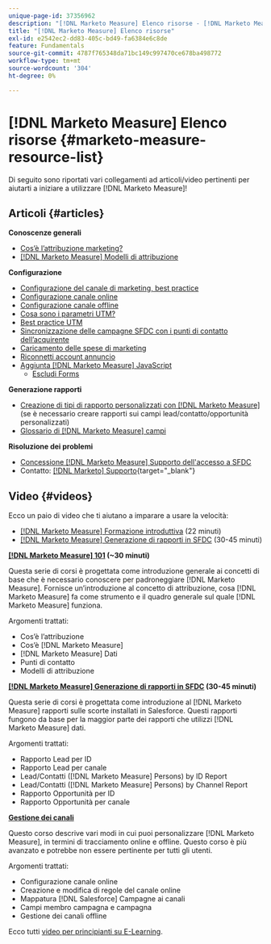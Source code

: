 ```yaml
---
unique-page-id: 37356962
description: "[!DNL Marketo Measure] Elenco risorse - [!DNL Marketo Measure]"
title: "[!DNL Marketo Measure] Elenco risorse"
exl-id: e2542ec2-dd83-405c-bd49-fa6384e6c8de
feature: Fundamentals
source-git-commit: 4787f765348da71bc149c997470ce678ba498772
workflow-type: tm+mt
source-wordcount: '304'
ht-degree: 0%

---
```


# [!DNL Marketo Measure] Elenco risorse {#marketo-measure-resource-list}

Di seguito sono riportati vari collegamenti ad articoli/video pertinenti per aiutarti a iniziare a utilizzare [!DNL Marketo Measure]!

## Articoli {#articles}

**Conoscenze generali**

* [Cos’è l’attribuzione marketing?](/help/introduction-to-marketo-measure/overview-resources/marketing-attribution.md)
* [[!DNL Marketo Measure] Modelli di attribuzione](/help/introduction-to-marketo-measure/overview-resources/marketo-measure-attribution-models.md)

**Configurazione**

* [Configurazione del canale di marketing, best practice](/help/channel-tracking-and-setup/online-channels/marketing-channels-and-subchannels.md)
* [Configurazione canale online](/help/channel-tracking-and-setup/online-channels/online-custom-channel-setup.md)
* [Configurazione canale offline](/help/channel-tracking-and-setup/offline-channels/offline-custom-channel-setup.md)
* [Cosa sono i parametri UTM?](/help/channel-tracking-and-setup/online-channels/utm-parameters.md)
* [Best practice UTM](/help/channel-tracking-and-setup/online-channels/best-practices-for-setting-up-utm-parameters.md)
* [Sincronizzazione delle campagne SFDC con i punti di contatto dell’acquirente](/help/channel-tracking-and-setup/offline-channels/legacy-processes/campaigns-and-campaign-members.md)
* [Caricamento delle spese di marketing](/help/marketing-spend/spend-management/marketing-channel-costs.md#uploading-marketing-costs)
* [Riconnetti account annuncio](/help/api-connections/utilizing-marketo-measures-api-connections/reauthorizing-connected-accounts.md)
* [Aggiunta [!DNL Marketo Measure] JavaScript](/help/marketo-measure-tracking/setting-up-tracking/adding-marketo-measure-script.md)
   * [Escludi Forms](/help/marketo-measure-tracking/setting-up-tracking/excluding-marketo-measure-from-specific-forms.md)

**Generazione rapporti**

* [Creazione di tipi di rapporto personalizzati con [!DNL Marketo Measure]](/help/marketo-measure-salesforce-reporting/new-report-types/creating-custom-marketo-measure-report-types.md) (se è necessario creare rapporti sui campi lead/contatto/opportunità personalizzati)
* [Glossario di [!DNL Marketo Measure] campi](/help/introduction-to-marketo-measure/overview-resources/glossary-of-marketo-measure-fields.md)

**Risoluzione dei problemi**

* [Concessione [!DNL Marketo Measure] Supporto dell&#39;accesso a SFDC](/help/miscellaneous/other-related-resources/granting-salesforce-access-to-marketo-measure-support.md)
* Contatto: [[!DNL Marketo] Supporto](https://nation.marketo.com/t5/support/ct-p/Support){target="_blank"}

## Video {#videos}

Ecco un paio di video che ti aiutano a imparare a usare la velocità:

* [[!DNL Marketo Measure] Formazione introduttiva](https://share.vidyard.com/watch/Pb4DuWJwtFgw3jUBDGneb4?) (22 minuti)
* [[!DNL Marketo Measure] Generazione di rapporti in SFDC](https://experienceleague.adobe.com/docs/marketo-learn/tutorials/overview.html) (30-45 minuti)

**[[!DNL Marketo Measure] 101](https://experienceleague.adobe.com/docs/marketo-learn/tutorials/overview.html) (~30 minuti)**

Questa serie di corsi è progettata come introduzione generale ai concetti di base che è necessario conoscere per padroneggiare [!DNL Marketo Measure]. Fornisce un’introduzione al concetto di attribuzione, cosa [!DNL Marketo Measure] fa come strumento e il quadro generale sul quale [!DNL Marketo Measure] funziona.

Argomenti trattati:

* Cos’è l’attribuzione
* Cos’è [!DNL Marketo Measure]
* [!DNL Marketo Measure] Dati
* Punti di contatto
* Modelli di attribuzione

**[[!DNL Marketo Measure] Generazione di rapporti in SFDC](https://experienceleague.adobe.com/docs/marketo-learn/tutorials/overview.html) (30-45 minuti)**

Questa serie di corsi è progettata come introduzione al [!DNL Marketo Measure] rapporti sulle scorte installati in Salesforce. Questi rapporti fungono da base per la maggior parte dei rapporti che utilizzi [!DNL Marketo Measure] dati.

Argomenti trattati:

* Rapporto Lead per ID
* Rapporto Lead per canale
* Lead/Contatti ([!DNL Marketo Measure] Persons) by ID Report
* Lead/Contatti ([!DNL Marketo Measure] Persons) by Channel Report
* Rapporto Opportunità per ID
* Rapporto Opportunità per canale

**[Gestione dei canali](https://experienceleague.adobe.com/docs/marketo-learn/tutorials/overview.html)**

Questo corso descrive vari modi in cui puoi personalizzare [!DNL Marketo Measure], in termini di tracciamento online e offline. Questo corso è più avanzato e potrebbe non essere pertinente per tutti gli utenti.

Argomenti trattati:

* Configurazione canale online
* Creazione e modifica di regole del canale online
* Mappatura [!DNL Salesforce] Campagne ai canali
* Campi membro campagna e campagna
* Gestione dei canali offline

Ecco tutti [video per principianti su E-Learning](https://experienceleague.adobe.com/docs/marketo-learn/tutorials/overview.html).
